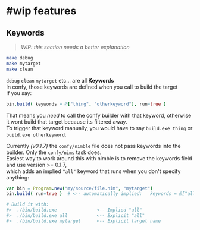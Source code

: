# #wip features
## Keywords
> _WIP: this section needs a better explanation_  

```nim
make debug
make mytarget
make clean
```
`debug` `clean` `mytarget` etc... are all **Keywords**  
In confy, those keywords are defined when you call to build the target  
If you say:  
```nim
bin.build( keywords = @["thing", "otherkeyword"], run=true )
```
That means you *need* to call the confy builder with that keyword, otherwise it wont build that target because its filtered away.  
To trigger that keyword manually, you would have to say `build.exe thing` or `build.exe otherkeyword`.  

Currently _(v0.1.7)_ the `confy/nimble` file does not pass keywords into the builder. Only the `confy/nims` task does.  
Easiest way to work around this with nimble is to remove the keywords field and use version >= 0.1.7,  
which adds an implied `"all"` keyword that runs when you don't specify anything:  
```nim
var bin = Program.new("my/source/file.nim", "mytarget")
bin.build( run=true )  # <-- automatically implied:   keywords = @["all", "mytarget"]

# Build it with:
#>  ./bin/build.exe               <-- Implied "all"
#>  ./bin/build.exe all           <-- Explicit "all"
#>  ./bin/build.exe mytarget      <-- Explicit target name
```

